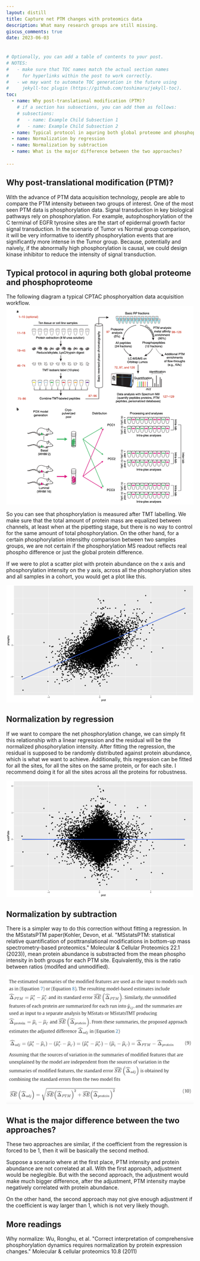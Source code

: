 ```yaml
---
layout: distill
title: Capture net PTM changes with proteomics data 
description: What many research groups are still missing.
giscus_comments: true
date: 2023-06-03


# Optionally, you can add a table of contents to your post.
# NOTES:
#   - make sure that TOC names match the actual section names
#     for hyperlinks within the post to work correctly.
#   - we may want to automate TOC generation in the future using
#     jekyll-toc plugin (https://github.com/toshimaru/jekyll-toc).
toc:
  - name: Why post-translational modification (PTM)?
    # if a section has subsections, you can add them as follows:
    # subsections:
    #   - name: Example Child Subsection 1
    #   - name: Example Child Subsection 2
  - name: Typical protocol in aquring both global proteome and phosphoproteome
  - name: Normalization by regression 
  - name: Normalization by subtraction 
  - name: What is the major difference between the two approaches?
 
---
```


## Why post-translational modification (PTM)?

With the advance of PTM data acquisition technology, people are able to compare the PTM intensity between two groups of interest. One of the most seen PTM data is phosphorylation data. Signal transduction in key biological pathways rely on phosphorylation. For example, autophosphorylation of the C terminal of EGFR tyrosine sites are the start of epidermal growth factor signal transduction. In the scenario of Tumor vs Normal group comparison, it will be very informative to identify phosphorylation events that are significantly more intense in the Tumor group. Because, potentially and naively, if the abnormally high phosphorylation is causal, we could design kinase inhibitor to reduce the intensity of signal transduction. 

## Typical protocol in aquring both global proteome and phosphoproteome



The following diagram a typical CPTAC phosphoryaltion data acquisition workflow. 
![protocol](/assets/img/protocol.png)

So you can see that phosphorylation is measured after TMT labelling. We make sure that the total amount of protein mass are equalized between channels, at least when at the pipetting stage, but there is no way to control for the same amount of total phosphorylation. On the other hand,  for a certain phosphorylation intensithy comparison between two samples groups, we are not certain if the phosphorylation MS readout reflects real phospho difference or just the global protein difference. 

If we were to plot a scatter plot with protein abundance on the x axis and phosphorylation intensity on the y axis, across all the phosphorylation sites and all samples in a cohort, you would get a plot like this. 


![phospho](/assets/img/prot_phospho.png)


## Normalization by regression 


If we want to compare the net phosphorylation change, we can simply fit this relationship with a linear regression and the residual will be the normalized phosphorylation intensity. After fitting the regression, the residual is supposed to be randomly distributed against protein abundance, which is what we want to achieve. Additionally, this regression can be fitted for all the sites, for all the sites on the same protein, or for each site. I recommend doing it for all the sites across all the proteins for robustness. 

![phospho](/assets/img/prot_phospho_after.png)


## Normalization by subtraction 

There is a simpler way to do this correction without fitting a regression. In the MSstatsPTM paper(Kohler, Devon, et al. "MSstatsPTM: statistical relative quantification of posttranslational modifications in bottom-up mass spectrometry-based proteomics." Molecular & Cellular Proteomics 22.1 (2023)), mean protein abundance is substracted from the mean phospho intensity in both groups for each PTM site. Equivalently, this is the ratio between ratios (modifed and unmodified). 


![msstats](/assets/img/msstats.png)

## What is the major difference between the two approaches?

These two approaches are similar, if the coefficient from the regression is forced to be 1, then it will be basically the second method. 

Suppose a scenario where at the first place, PTM intensity and protein abundance are not correlated at all. With the first approach, adjustment would be neglegible. But with the second approach, the adjustment would make much bigger difference, after the adjustment,  PTM intensity maybe negatively correlated with protein abundance. 


On the other hand, the second approach may not give enough adjustment if the coefficient is way larger than 1, which is not very likely though. 


## More readings 

Why normalize:
Wu, Ronghu, et al. "Correct interpretation of comprehensive phosphorylation dynamics requires normalization by protein expression changes." Molecular & cellular proteomics 10.8 (2011)



